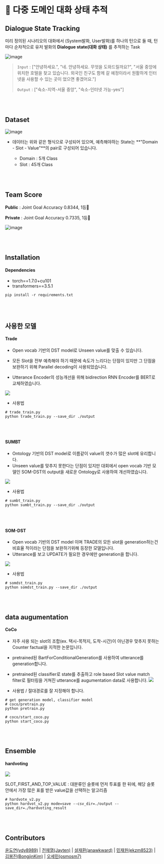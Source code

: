 # 💬 다중 도메인 대화 상태 추적

## Dialogue State Tracking

미리 정의된 시나리오의 대화에서 (System발화, User발화)를 하나의 턴으로 둘 때, 턴마다 순차적으로 유저 발화의 **Dialogue state(대화 상태)** 를 추적하는 Task

![image](https://user-images.githubusercontent.com/38639633/122345725-23030d00-cf83-11eb-8023-e31719205950.png)

> `Input` : ["안녕하세요.", "네. 안녕하세요. 무엇을 도와드릴까요?", "서울 중앙에 위치한 호텔을 찾고 있습니다. 외국인 친구도 함께 갈 예정이라서 원활하게 인터넷을 사용할 수 있는 곳이 었으면 좋겠어요."]
>
> `Output` : ["숙소-지역-서울 중앙", "숙소-인터넷 가능-yes"]

<br><br>

## Dataset

![image](https://user-images.githubusercontent.com/38639633/122349426-37490900-cf87-11eb-9573-59351903c8bb.png)

- 데이터는 위와 같은 형식으로 구성되어 있으며, 예측해야하는 State는 **"Domain - Slot - Value"**의 pair로 구성되어 있습니다. 

	- Domain : 5개 Class
	- Slot : 45개 Class

	

<br><br>

## Team Score

**Public** : Joint Goal Accuracy 0.8344, 1등🥇

**Private** : Joint Goal Accuracy 0.7335, 1등🥇

[comment]: <> "아래 이미지는 주석"
[comment]: <> "![image]&#40;https://user-images.githubusercontent.com/38639633/119125512-d0f6c680-ba6c-11eb-952e-fdc6de36fef9.png&#41;"
![image](https://user-images.githubusercontent.com/48181287/119263872-c9c1eb00-bc1b-11eb-916c-f6e171f1ba79.png)


<br><br>

## Installation

#### Dependencies

- torch==1.7.0+cu101
- transformers==3.5.1


<!-- - pytorch-pretrained-bert -->

```
pip install -r requirements.txt
```

<br><br>

## 사용한 모델

####  Trade

- Open vocab 기반의 DST model로 Unseen value를 맞출 수 있습니다.

- 모든 Slot을 전부 예측해야 하기 때문에 속도가 느리다는 단점이 있지만 그 단점을 보완하기 위해 Parallel decoding이 사용되었습니다.

- Utterance Encoder의 성능개선을 위해 bidirection RNN Encoder를 BERT로 교체하였습니다.

![](https://i.imgur.com/d82ZWqz.png)

- 사용법
```
# trade_train.py
python trade_train.py --save_dir ./output
```

<br><br>

#### SUMBT

- Ontology 기반의 DST model로 이름같이 value의 갯수가 많은 slot에 유리합니다.
- Unseen value를 맞추지 못한다는 단점이 있지만 대회에서 open vocab 기반 모델인 SOM-DST의 output을 새로운 Ontology로 사용하여 개선하였습니다.

![](https://i.imgur.com/kNcXCxB.png)

- 사용법
```
# sumbt_train.py
python sumbt_train.py --save_dir ./output
```

<br><br>

#### SOM-DST

- Open vocab 기반의 DST model 이며 TRADE의 모든 slot을 generation하는건 비효율 적이라는 단점을 보완하기위해 등장한 모델입니다.
- Utterance를 보고 UPDATE가 필요한 경우에만 generation을 합니다.


![](https://i.imgur.com/d82ZWqz.png)



- 사용법
```
# somdst_train.py
python somdst_train.py --save_dir ./output
```

<br><br>

## data augumentation

#### CoCo

- 자주 사용 되는 slot의 조합(ex. 택시-목적지, 도착-시간)이 아닌경우 맞추지 못하는 Counter factual을 지적한 논문입니다.
- pretrained된 BartForConditionalGeneration를 사용하여 utterance를 generation합니다.
- pretrained된 classifier로 state를 추출하고 role based Slot value match filter로 필터링을 거쳐진 utterance를 augumentation data로 사용합니다.
![](https://i.imgur.com/EHq2uO3.png)

- 사용법 / 절대경로를 잘 지정해야 합니다.
```
# get generation model, classifier model
# coco/pretrain.py
python pretrain.py

# coco/start_coco.py
python start_coco.py
```

<br><br>

## Ensemble

#### hardvoting

![](https://i.imgur.com/soAswyD.png)

SLOT_FIRST_AND_TOP_VALUE : 대분류인 슬롯에 먼저 투표를 한 뒤에, 해당 슬롯 안에서 가장 많은 표를 받은 value값을 선택하는 알고리즘

```
# hardvote_v2.py
python hardvot_v2.py mode=save --csv_dir=./output --save_dir=./hardvoting_result
```


<br><br>

## Contributors

[윤도연(ydy8989)](https://github.com/ydy8989) | [전재열(Jayten)](https://github.com/Jayten) | [설재환(anawkward)](https://github.com/anawkward) | [민재원(ekzm8523)](https://github.com/ekzm8523) | [김봉진(BongjinKim)](https://github.com/BongjinKim) | [오세민(osmosm7)](https://github.com/osmosm7)







